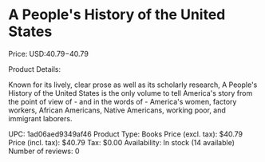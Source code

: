 # A People's History of the United States

Price: USD:$40.79-$40.79

Product Details:

Known for its lively, clear prose as well as its scholarly research, A People's History of the United States is the only volume to tell America's story from the point of view of - and in the words of - America's women, factory workers, African Americans, Native Americans, working poor, and immigrant laborers.

UPC: 1ad06aed9349af46
Product Type: Books
Price (excl. tax): $40.79
Price (incl. tax): $40.79
Tax: $0.00
Availability: In stock (14 available)
Number of reviews: 0